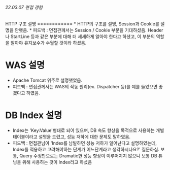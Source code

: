 <h6>22.03.07 면접 경험</h6>
HTTP 구조 설명
============
* HTTP의 구조를 설명, Session과 Cookie를 설명을 안햇음. 
* 피드백 : 면접관께서는 Session / Cookie 부분을 기대하셨음. Header나 StartLine 등과 같은 부분에 대해 더 세세하게 알아야 한다고 하셨고, 이 부분의 역할을 알아야 유지보수가 수월할 것이라 하셨음.

WAS 설명
=======
* Apache Tomcat 위주로 설명햇었음.
* 피드백 : 면접관께서는 WAS의 작동 원리(ex. Dispatcher 등)를 예를 들었으면 좋겠다고 하였음.

DB Index 설명
============
* Index는 'Key:Value'형태로 되어 있으며, DB 속도 향상을 목적으로 사용하는 개별 테이블이라고 설명을 드렸고, 성능 저하에 대한 문제도 말하였음.
* 피드백 : 면접관님이 'Index를 남발하면 성능 저하가 일어난다고 설명하였는데, Index를 적용하고 고려해야하는 단계가 어느단계라고 생각하시나요?' 질문하심. 보통, Query 수정만으로는 Dramatic한 성능 향상이 이루어지지 않으니 보통 DB 튜닝을 위해 사용하는 것이 Index라고 하셨음
